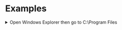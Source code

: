 # Examples

<details>
<summary>Open Windows Explorer then go to C:\Program Files</summary>
<br>
  Output delay should be set to ~20ms
  `{{win}{e}}{{pause:400}}{{alt}{d}}c:\Program Files\{{enter}}`
</details>
